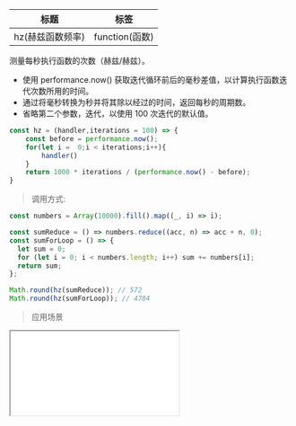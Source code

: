 |  标题   | 标签  |
|  ----  | ----  |
| hz(赫兹函数频率) | function(函数) |

测量每秒执行函数的次数（赫兹/赫兹）。

* 使用 performance.now() 获取迭代循环前后的毫秒差值，以计算执行函数迭代次数所用的时间。
* 通过将毫秒转换为秒并将其除以经过的时间，返回每秒的周期数。
* 省略第二个参数，迭代，以使用 100 次迭代的默认值。

```js
const hz = (handler,iterations = 100) => {
    const before = performance.now();
    for(let i =  0;i < iterations;i++){
        handler()
    }
    return 1000 * iterations / (performance.now() - before);
}
```

> 调用方式:

```js
const numbers = Array(10000).fill().map((_, i) => i);

const sumReduce = () => numbers.reduce((acc, n) => acc + n, 0);
const sumForLoop = () => {
  let sum = 0;
  for (let i = 0; i < numbers.length; i++) sum += numbers[i];
  return sum;
};

Math.round(hz(sumReduce)); // 572
Math.round(hz(sumForLoop)); // 4784
```

> 应用场景

<iframe src="codes/javascript/html/hz.html"></iframe>













































